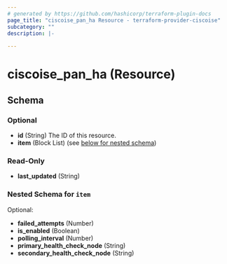```yaml
---
# generated by https://github.com/hashicorp/terraform-plugin-docs
page_title: "ciscoise_pan_ha Resource - terraform-provider-ciscoise"
subcategory: ""
description: |-
  
---
```


# ciscoise_pan_ha (Resource)





<!-- schema generated by tfplugindocs -->
## Schema

### Optional

- **id** (String) The ID of this resource.
- **item** (Block List) (see [below for nested schema](#nestedblock--item))

### Read-Only

- **last_updated** (String)

<a id="nestedblock--item"></a>
### Nested Schema for `item`

Optional:

- **failed_attempts** (Number)
- **is_enabled** (Boolean)
- **polling_interval** (Number)
- **primary_health_check_node** (String)
- **secondary_health_check_node** (String)


